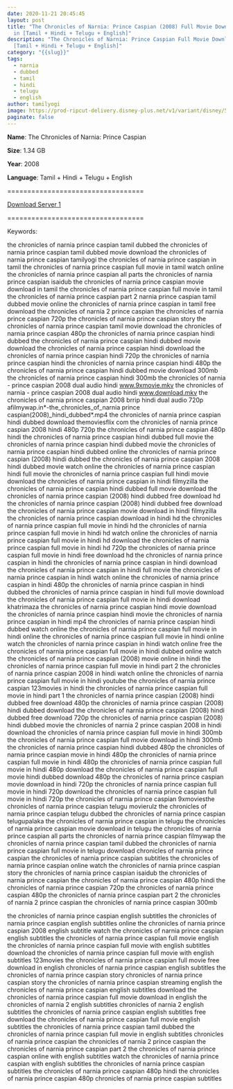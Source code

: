 ```yaml
---
date: 2020-11-21 20:45:45
layout: post
title: "The Chronicles of Narnia: Prince Caspian (2008) Full Movie Download HD
  in [Tamil + Hindi + Telugu + English]"
description: "The Chronicles of Narnia: Prince Caspian Full Movie Download HD in
  [Tamil + Hindi + Telugu + English]"
category: "{{slug}}"
tags:
  - narnia
  - dubbed
  - tamil
  - hindi
  - telugu
  - english
author: tamilyogi
image: https://prod-ripcut-delivery.disney-plus.net/v1/variant/disney/5AE75EDF316F6865A8B4B5B3287E01A1CE77CFF00E5DD98E32B431DF9373C100/scale?width=1200&aspectRatio=1.78&format=jpeg
paginate: false
---
```

**Name**: The Chronicles of Narnia: Prince Caspian

**Size**: 1.34 GB

**Year**: 2008

**Language**: Tamil + Hindi + Telugu + English

\==================================

[Download Server 1](https://mega.nz/file/lpUD0YrK#EzuJGxkciaki2Oj3yyq2Smw2cpZp5532OhBNj965lZ0)

[](https://mega.nz/file/lpUD0YrK#EzuJGxkciaki2Oj3yyq2Smw2cpZp5532OhBNj965lZ0)==================================

Keywords:

the chronicles of narnia prince caspian tamil dubbed
the chronicles of narnia prince caspian tamil dubbed movie download
the chronicles of narnia prince caspian tamilyogi
the chronicles of narnia prince caspian in tamil
the chronicles of narnia prince caspian full movie in tamil watch online
the chronicles of narnia prince caspian all parts
the chronicles of narnia prince caspian isaidub
the chronicles of narnia prince caspian movie download in tamil
the chronicles of narnia prince caspian full movie in tamil
the chronicles of narnia prince caspian part 2
narnia prince caspian tamil dubbed movie online
the chronicles of narnia prince caspian in tamil free download
the chronicles of narnia 2 prince caspian
the chronicles of narnia prince caspian 720p
the chronicles of narnia prince caspian story
the chronicles of narnia prince caspian tamil movie download
the chronicles of narnia prince caspian 480p
the chronicles of narnia prince caspian hindi dubbed
the chronicles of narnia prince caspian hindi dubbed movie download
the chronicles of narnia prince caspian hindi download
the chronicles of narnia prince caspian hindi 720p
the chronicles of narnia prince caspian hindi
the chronicles of narnia prince caspian hindi 480p
the chronicles of narnia prince caspian hindi dubbed movie download 300mb
the chronicles of narnia prince caspian hindi 300mb
the chronicles of narnia - prince caspian 2008 dual audio hindi www.9xmovie.mkv
the chronicles of narnia - prince caspian 2008 dual audio hindi www.download.mkv
the chronicles of narnia prince caspian 2008 brrip hindi dual audio 720p
afilmywap.in*\-the_chronicles_of_narnia prince caspian(2008)_hindi_dubbed*.mp4
the chronicles of narnia prince caspian hindi dubbed download
themoviesflix com the chronicles of narnia prince caspian 2008 hindi 480p 720p
the chronicles of narnia prince caspian 480p hindi
the chronicles of narnia prince caspian hindi dubbed full movie
the chronicles of narnia prince caspian hindi dubbed movie
the chronicles of narnia prince caspian hindi dubbed online
the chronicles of narnia prince caspian (2008) hindi dubbed
the chronicles of narnia prince caspian 2008 hindi dubbed movie watch online
the chronicles of narnia prince caspian hindi full movie
the chronicles of narnia prince caspian full hindi movie download
the chronicles of narnia prince caspian in hindi filmyzilla
the chronicles of narnia prince caspian hindi dubbed full movie download
the chronicles of narnia prince caspian (2008) hindi dubbed free download hd
the chronicles of narnia prince caspian (2008) hindi dubbed free download
the chronicles of narnia prince caspian movie download in hindi filmyzilla
the chronicles of narnia prince caspian download in hindi hd
the chronicles of narnia prince caspian full movie in hindi hd
the chronicles of narnia prince caspian full movie in hindi hd watch online
the chronicles of narnia prince caspian full movie in hindi hd download
the chronicles of narnia prince caspian full movie in hindi hd 720p
the chronicles of narnia prince caspian full movie in hindi free download hd
the chronicles of narnia prince caspian in hindi
the chronicles of narnia prince caspian in hindi download
the chronicles of narnia prince caspian in hindi full movie
the chronicles of narnia prince caspian in hindi watch online
the chronicles of narnia prince caspian in hindi 480p
the chronicles of narnia prince caspian in hindi dubbed
the chronicles of narnia prince caspian in hindi full movie download
the chronicles of narnia prince caspian full movie in hindi download khatrimaza
the chronicles of narnia prince caspian hindi movie download
the chronicles of narnia prince caspian hindi movie
the chronicles of narnia prince caspian in hindi mp4
the chronicles of narnia prince caspian hindi dubbed watch online
the chronicles of narnia prince caspian full movie in hindi online
the chronicles of narnia prince caspian full movie in hindi online watch
the chronicles of narnia prince caspian in hindi watch online free
the chronicles of narnia prince caspian full movie in hindi dubbed online
watch the chronicles of narnia prince caspian (2008) movie online in hindi
the chronicles of narnia prince caspian full movie in hindi part 2
the chronicles of narnia prince caspian 2008 in hindi watch online
the chronicles of narnia prince caspian full movie in hindi youtube
the chronicles of narnia prince caspian 123movies in hindi
the chronicles of narnia prince caspian full movie in hindi part 1
the chronicles of narnia prince caspian (2008) hindi dubbed free download 480p
the chronicles of narnia prince caspian (2008) hindi dubbed download
the chronicles of narnia prince caspian (2008) hindi dubbed free download 720p
the chronicles of narnia prince caspian (2008) hindi dubbed movie
the chronicles of narnia 2 prince caspian 2008 in hindi download
the chronicles of narnia prince caspian full movie in hindi 300mb
the chronicles of narnia prince caspian full movie download in hindi 300mb
the chronicles of narnia prince caspian hindi dubbed 480p
the chronicles of narnia prince caspian movie in hindi 480p
the chronicles of narnia prince caspian full movie in hindi 480p
the chronicles of narnia prince caspian full movie in hindi 480p download
the chronicles of narnia prince caspian full movie hindi dubbed download 480p
the chronicles of narnia prince caspian movie download in hindi 720p
the chronicles of narnia prince caspian full movie in hindi 720p download
the chronicles of narnia prince caspian full movie in hindi 720p
the chronicles of narnia prince caspian 9xmoviesthe chronicles of narnia prince caspian telugu movierulz
the chronicles of narnia prince caspian telugu dubbed
the chronicles of narnia prince caspian telugupalaka
the chronicles of narnia prince caspian in telugu
the chronicles of narnia prince caspian movie download in telugu
the chronicles of narnia prince caspian all parts
the chronicles of narnia prince caspian filmywap
the chronicles of narnia prince caspian tamil dubbed
the chronicles of narnia prince caspian full movie in telugu
download chronicles of narnia prince caspian
the chronicles of narnia prince caspian subtitles
the chronicles of narnia prince caspian online watch
the chronicles of narnia prince caspian story
the chronicles of narnia prince caspian isaidub
the chronicles of narnia prince caspian
the chronicles of narnia prince caspian 480p hindi
the chronicles of narnia prince caspian 720p
the chronicles of narnia prince caspian 480p
the chronicles of narnia prince caspian part 2
the chronicles of narnia 2 prince caspian
the chronicles of narnia prince caspian 300mb

the chronicles of narnia prince caspian english subtitles
the chronicles of narnia prince caspian english subtitles online
the chronicles of narnia prince caspian 2008 english subtitle
watch the chronicles of narnia prince caspian english subtitles
the chronicles of narnia prince caspian full movie english
the chronicles of narnia prince caspian full movie with english subtitles download
the chronicles of narnia prince caspian full movie with english subtitles 123movies
the chronicles of narnia prince caspian full movie free download in english
chronicles of narnia prince caspian english subtitles
the chronicles of narnia prince caspian story
chronicles of narnia prince caspian story
the chronicles of narnia prince caspian streaming english
the chronicles of narnia prince caspian english subtitles download
the chronicles of narnia prince caspian full movie download in english
the chronicles of narnia 2 english subtitles
chronicles of narnia 2 english subtitles
the chronicles of narnia prince caspian english subtitles free download
the chronicles of narnia prince caspian full movie english subtitles
the chronicles of narnia prince caspian tamil dubbed
the chronicles of narnia prince caspian full movie in english
subtitles chronicles of narnia prince caspian
the chronicles of narnia 2 prince caspian
the chronicles of narnia prince caspian part 2
the chronicles of narnia prince caspian online with english subtitles
watch the chronicles of narnia prince caspian with english subtitles
the chronicles of narnia prince caspian subtitles
the chronicles of narnia prince caspian 480p hindi
the chronicles of narnia prince caspian 480p
chronicles of narnia prince caspian subtitles
